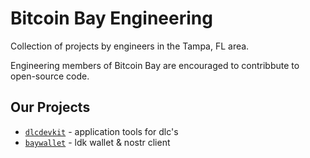 # Bitcoin Bay Engineering

Collection of projects by engineers in the Tampa, FL area.

Engineering members of Bitcoin Bay are encouraged to contribbute to open-source code.

## Our Projects

* [`dlcdevkit`](https://github.com/bennyhodl/dlcdevkit) - application tools for dlc's
* [`baywallet`](https://github.com/bitcoinbayfoundation/baywallet) - ldk wallet & nostr client
